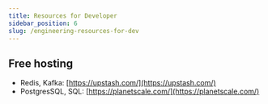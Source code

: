 ```yaml
---
title: Resources for Developer
sidebar_position: 6
slug: /engineering-resources-for-dev
---
```




## Free hosting

- Redis, Kafka: [https://upstash.com/](https://upstash.com/)
- PostgresSQL, SQL: [https://planetscale.com/](https://planetscale.com/)

